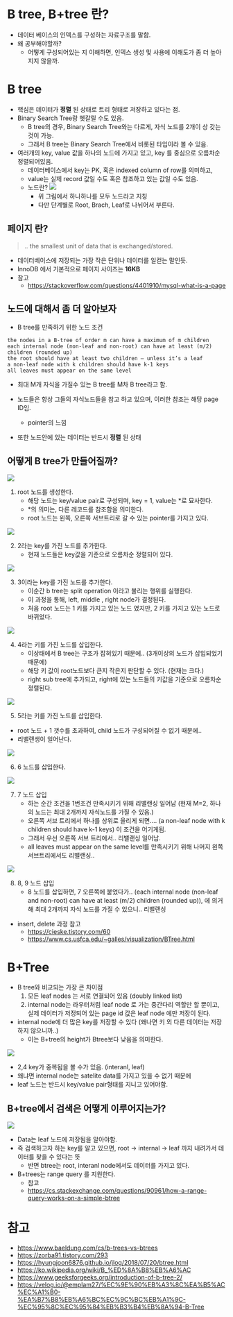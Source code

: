 # B tree, B+tree 란?
- 데이터 베이스의 인덱스를 구성하는 자료구조를 말함.
- 왜 공부해야할까?
  - 어떻게 구성되어있는 지 이해하면, 인덱스 생성 및 사용에 이해도가 좀 더 높아지지 않을까.

# B tree
- 핵심은 데이터가 **정렬** 된 상태로 트리 형태로 저장하고 있다는 점.
- Binary Search Tree랑 헷갈릴 수도 있음.
   - B tree의 경우, Binary Search Tree와는 다르게, 자식 노드를 2개이 상 갖는 것이 가능.
   - 그래서 B tree는 Binary Search Tree에서 비롯된 타입이라 볼 수 있음.
- 여러개의 key, value 값을 하나의 노드에 가지고 있고, key 를 중심으로 오름차순 정렬되어있음.
  - 데이터베이스에서 key는 PK, 혹은 indexed column of row를 의미하고,
  - value는 실제 record 값일 수도 혹은 참조하고 있는 값일 수도 있음.
  - 노드란?
    ![](https://img1.daumcdn.net/thumb/R1280x0/?scode=mtistory2&fname=https%3A%2F%2Fblog.kakaocdn.net%2Fdn%2FqycZ2%2FbtqBQnr4QYG%2F7J8KpnmNaJiTjgS0K9TEIK%2Fimg.png)
    - 위 그림에서 하나하나를 모두 노드라고 지칭
    - 다만 단계별로 Root, Brach, Leaf로 나뉘어서 부른다. 

## 페이지 란? 
> .. the smallest unit of data that is exchanged/stored.

- 데이터베이스에 저장되는 가장 작은 단위나 데이터를 일컫는 말인듯.
- InnoDB 에서 기본적으로 페이지 사이즈는 **16KB**
- 참고
  - https://stackoverflow.com/questions/4401910/mysql-what-is-a-page 

## 노드에 대해서 좀 더 알아보자
- B tree를 만족하기 위한 노드 조건
 ```
the nodes in a B-tree of order m can have a maximum of m children
each internal node (non-leaf and non-root) can have at least (m/2) children (rounded up)
the root should have at least two children – unless it’s a leaf
a non-leaf node with k children should have k-1 keys
all leaves must appear on the same level
```
- 최대 M개 자식을 가질수 있는 B tree를 M차 B tree라고 함.

- 노드들은 항상 그들의 자식노드들을 참고 하고 있으며, 이러한 참조는 해당 page ID임.
  - pointer의 느낌
- 또한 노드안에 있는 데이터는 반드시 **정렬** 된 상태

## 어떻게 B tree가 만들어질까?
![](https://www.baeldung.com/wp-content/uploads/sites/4/2020/05/btree1-1.png)

1. root 노드를 생성한다.
    - 해당 노드는 key/value pair로 구성되며, key = 1, value는 *로 묘사한다.
    - *의 의미는, 다른 레코드를 참조함을 의미한다. 
    - root 노드는 왼쪽, 오른쪽 서브트리로 갈 수 있는 pointer를 가지고 있다. 

![](https://www.baeldung.com/wp-content/uploads/sites/4/2020/05/btree2-1.png)

2. 2라는 key를 가진 노드를 추가한다.
   - 현재 노드들은 key값을 기준으로 오름차순 정렬되어 있다.

![](https://www.baeldung.com/wp-content/uploads/sites/4/2020/05/btree3-1.png)

3. 3이라는 key를 가진 노드를 추가한다.
    - 이순간 b tree는 split operation 이라고 불리는 행위를 실행한다.
    - 이 과정을 통해, left, middle , right node가 결정된다.
    - 처음 root 노드는 1 키를 가지고 있는 노드 였지만, 2 키를 가지고 있는 노드로 바뀌었다.

![](https://www.baeldung.com/wp-content/uploads/sites/4/2020/05/btree4-1-768x300-1.png)

4. 4라는 키를 가진 노드를 삽입한다.
   - 이상태에서 B tree는 구조가 잡혀있기 때문에.. (3개이상의 노드가 삽입되었기 때문에)
   - 해당 키 값이 root노드보다 큰지 작은지 판단할 수 있다. (현재는 크다.)
   - right sub tree에 추가되고, right에 있는 노드들의 키값을 기준으로 오름차순 정렬된다.

![](https://www.baeldung.com/wp-content/uploads/sites/4/2020/05/btree5-1-768x288-1.png)

5. 5라는 키를 가진 노드를 삽입한다.
  - root 노드 + 1 갯수를 초과하여, child 노드가 구성되어질 수 없기 때문에..
  - 리밸랜생이 일어난다.

![](https://www.baeldung.com/wp-content/uploads/sites/4/2020/05/btree6-2.png)

6. 6 노드를 삽입한다.

![](https://www.baeldung.com/wp-content/uploads/sites/4/2020/05/btree7-1-1024x471-1.png)

7. 7 노드 삽입
   - 하는 순간 조건을 1번조건 만족시키기 위해 리밸랜싱 일어남 (현재 M=2, 하나의 노드는 최대 2개까지 자식노드를 가질 수 있음.)
   -  오른쪽 서브 트리에서 하나를 상위로 올리게 되면.... (a non-leaf node with k children should have k-1 keys) 이 조건을 어기게됨.
   - 그래서 우선 오른쪽 서브 트리에서.. 리밸랜싱 일어남.
   - all leaves must appear on the same level를 만족시키기 위해 나머지 왼쪽 서브트리에서도 리밸랜싱..
   
![](https://www.baeldung.com/wp-content/uploads/sites/4/2020/05/btreefull-3.png)

8. 8, 9 노드 삽입
    - 8 노드를 삽입하면, 7 오른쪽에 붙었다가.. (each internal node (non-leaf and non-root) can have at least (m/2) children (rounded up)), 에 의거해 최대 2개까지 자식 노드를 가질 수 있으니.. 리밸랜싱

- insert, delete 과정 참고
  - https://cieske.tistory.com/60
  - https://www.cs.usfca.edu/~galles/visualization/BTree.html


# B+Tree
- B tree와 비교되는 가장 큰 차이점
  1. 모든 leaf nodes 는 서로 연결되어 있음 (doubly linked list)
  2. internal node는 라우터처럼 leaf node 로 가는 중간다리 역할만 할 뿐이고, 실제 데이터가 저정되어 있는 page id 값은 leaf node 에만 저장이 된다.
- internal node에 더 많은 key를 저장할 수 있다 (왜나면 키 외 다른 데이터는 저장하지 않으니까..)
  - 이는 B+tree의 height가 Btree보다 낮음을 의미한다.

![](https://www.baeldung.com/wp-content/uploads/sites/4/2020/05/bplustreefull-2.png)
- 2,4 key가 중복됨을 볼 수가 있음. (interanl, leaf)
- 왜냐면 internal node는 satelite data를 가지고 있을 수 없기 때문에
- leaf 노드는 반드시 key/value pair형태를 지니고 있어야함.

## B+tree에서 검색은 어떻게 이루어지는가?
![](https://www.baeldung.com/wp-content/uploads/sites/4/2020/05/bplustreeSearch-1.png)
- Data는 leaf 노드에 저장됨을 알아야함.
- 즉 검색하고자 하는 key를 알고 있으면, root -> internal -> leaf 까지 내려가서 데이터를 찾을 수 있다는 뜻
  - 반면 btree는 root, interanl node에서도 데이터를 가지고 있다.
- B+trees는 range query 를 지원한다.
   - 참고
   - https://cs.stackexchange.com/questions/90961/how-a-range-query-works-on-a-simple-btree

# 참고
- https://www.baeldung.com/cs/b-trees-vs-btrees
- https://zorba91.tistory.com/293
- https://hyungjoon6876.github.io/jlog/2018/07/20/btree.html
- https://ko.wikipedia.org/wiki/B_%ED%8A%B8%EB%A6%AC
- https://www.geeksforgeeks.org/introduction-of-b-tree-2/
- https://velog.io/@emplam27/%EC%9E%90%EB%A3%8C%EA%B5%AC%EC%A1%B0-%EA%B7%B8%EB%A6%BC%EC%9C%BC%EB%A1%9C-%EC%95%8C%EC%95%84%EB%B3%B4%EB%8A%94-B-Tree
